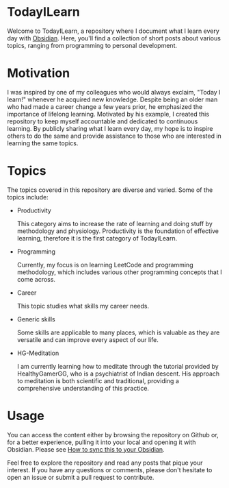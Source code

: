 


# TodayILearn
Welcome to TodayILearn, a repository where I document what I learn every day with [Obsidian](https://obsidian.md/). Here, you'll find a collection of short posts about various topics, ranging from programming to personal development.

# Motivation
I was inspired by one of my colleagues who would always exclaim, "Today I learn!" whenever he acquired new knowledge. Despite being an older man who had made a career change a few years prior, he emphasized the importance of lifelong learning. Motivated by his example, I created this repository to keep myself accountable and dedicated to continuous learning. By publicly sharing what I learn every day, my hope is to inspire others to do the same and provide assistance to those who are interested in learning the same topics.

# Topics
The topics covered in this repository are diverse and varied. Some of the topics include:

- Productivity

	This category aims to increase the rate of learning and doing stuff by methodology and physiology. Productivity is the foundation of effective learning, therefore it is the first category of TodayILearn. 

- Programming

	Currently, my focus is on learning LeetCode and programming methodology, which includes various other programming concepts that I come across.

 - Career
 
	This topic studies what skills my career needs.

- Generic skills

	Some skills are applicable to many places, which is valuable as they are versatile and can improve every aspect of our life.

- HG-Meditation

	I am currently learning how to meditate through the tutorial provided by HealthyGamerGG, who is a psychiatrist of Indian descent. His approach to meditation is both scientific and traditional, providing a comprehensive understanding of this practice.

# Usage

You can access the content either by browsing the repository on Github or, for a better experience, pulling it into your local and opening it with Obsidian. Please see [How to sync this to your Obsidian](How%20to%20sync%20this%20to%20your%20Obsidian.md).

Feel free to explore the repository and read any posts that pique your interest. If you have any questions or comments, please don't hesitate to open an issue or submit a pull request to contribute.